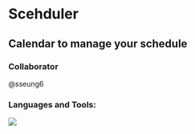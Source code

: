 # Scehduler
Calendar to manage your schedule
---

### Collaborator
@sseung6

### Languages and Tools:
 <img src="https://img.shields.io/badge/Kotlin-7F52FF?style=for-the-badge&logo=Kotlin&logoColor=white">

